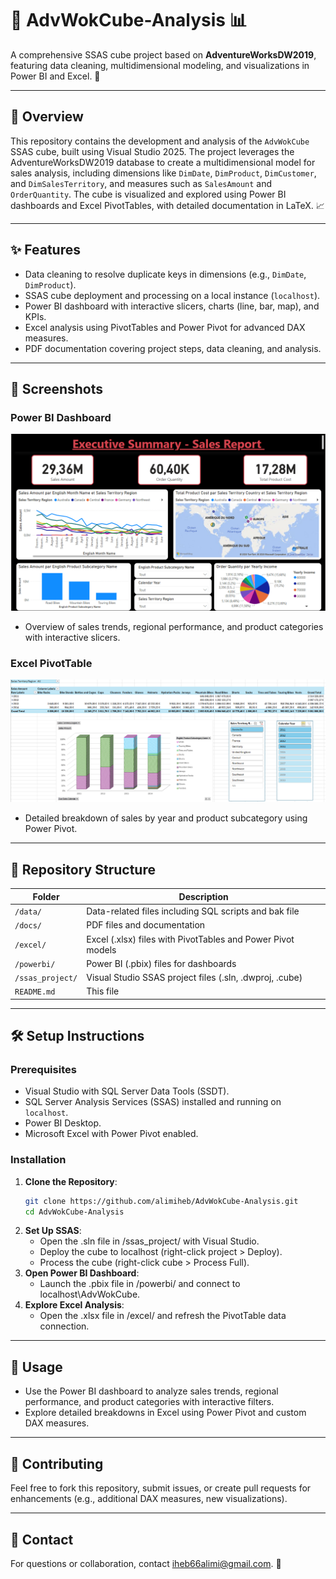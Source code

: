 # 🎉 AdvWokCube-Analysis 📊

A comprehensive SSAS cube project based on **AdventureWorksDW2019**, featuring data cleaning, multidimensional modeling, and visualizations in Power BI and Excel. 🚀

---

## 🌟 Overview

This repository contains the development and analysis of the `AdvWokCube` SSAS cube, built using Visual Studio 2025. The project leverages the AdventureWorksDW2019 database to create a multidimensional model for sales analysis, including dimensions like `DimDate`, `DimProduct`, `DimCustomer`, and `DimSalesTerritory`, and measures such as `SalesAmount` and `OrderQuantity`. The cube is visualized and explored using Power BI dashboards and Excel PivotTables, with detailed documentation in LaTeX. 📈

---

## ✨ Features

- Data cleaning to resolve duplicate keys in dimensions (e.g., `DimDate`, `DimProduct`).
- SSAS cube deployment and processing on a local instance (`localhost`).
- Power BI dashboard with interactive slicers, charts (line, bar, map), and KPIs.
- Excel analysis using PivotTables and Power Pivot for advanced DAX measures.
- PDF documentation covering project steps, data cleaning, and analysis.

---

## 📸 Screenshots

### Power BI Dashboard
![Power BI Dashboard](https://github.com/alimiheb/AdvWokCube-Analysis/blob/master/powerbi/Dashborad.png?raw=true)
- Overview of sales trends, regional performance, and product categories with interactive slicers.

### Excel PivotTable
![Excel PivotTable](https://github.com/alimiheb/AdvWokCube-Analysis/blob/master/excel/PivotTable-Charts.png?raw=true)
- Detailed breakdown of sales by year and product subcategory using Power Pivot.
---

## 📂 Repository Structure

| Folder            | Description                                      |
|-------------------|--------------------------------------------------|
| `/data/`          | Data-related files including SQL scripts and bak file |
| `/docs/`          | PDF files and documentation |
| `/excel/`         | Excel (.xlsx) files with PivotTables and Power Pivot models |
| `/powerbi/`       | Power BI (.pbix) files for dashboards            |
| `/ssas_project/`  | Visual Studio SSAS project files (.sln, .dwproj, .cube) |
| `README.md`       | This file                                        |
---

## 🛠️ Setup Instructions

### Prerequisites
- Visual Studio with SQL Server Data Tools (SSDT).
- SQL Server Analysis Services (SSAS) installed and running on `localhost`.
- Power BI Desktop.
- Microsoft Excel with Power Pivot enabled.

### Installation

1. **Clone the Repository**:
   ```bash
   git clone https://github.com/alimiheb/AdvWokCube-Analysis.git
   cd AdvWokCube-Analysis
 2. **Set Up SSAS**:
    - Open the .sln file in /ssas_project/ with Visual Studio.
    - Deploy the cube to localhost (right-click project > Deploy).
    - Process the cube (right-click cube > Process Full).
 3. **Open Power BI Dashboard**:
    - Launch the .pbix file in /powerbi/ and connect to localhost\AdvWokCube.
 4. **Explore Excel Analysis**:
    - Open the .xlsx file in /excel/ and refresh the PivotTable data connection.
   
---

## 🚀 Usage
- Use the Power BI dashboard to analyze sales trends, regional performance, and product categories with interactive filters.
- Explore detailed breakdowns in Excel using Power Pivot and custom DAX measures.
---

## 🤝 Contributing
Feel free to fork this repository, submit issues, or create pull requests for enhancements (e.g., additional DAX measures, new visualizations).

---

## 📧 Contact
For questions or collaboration, contact iheb66alimi@gmail.com. 💬
